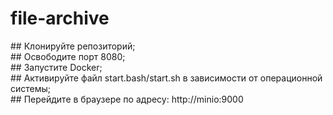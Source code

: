 # file-archive
<p>
## Клонируйте репозиторий; <br>
## Освободите порт 8080; <br>
## Запустите Docker; <br>
## Активируйте файл start.bash/start.sh в зависимости от операционной системы; <br>
## Перейдите в браузере по адресу: http://minio:9000 <br>
</p>
